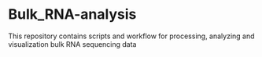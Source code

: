 # Bulk_RNA-analysis
This repository contains scripts and workflow for processing, analyzing and visualization bulk RNA sequencing data
